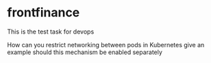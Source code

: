 # frontfinance
This is the test task for devops

How can you restrict networking between pods in Kubernetes give an example should this mechanism be enabled separately 
